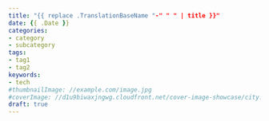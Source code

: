 ```yaml
---
title: "{{ replace .TranslationBaseName "-" " " | title }}"
date: {{ .Date }}
categories:
- category
- subcategory
tags:
- tag1
- tag2
keywords:
- tech
#thumbnailImage: //example.com/image.jpg
#coverImage: //d1u9biwaxjngwg.cloudfront.net/cover-image-showcase/city.jpg
draft: true
---
```


<!--more-->
